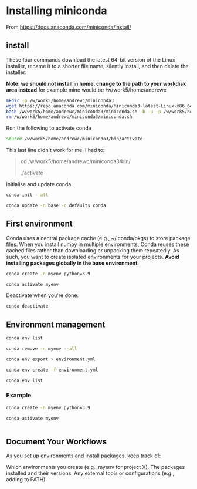 # Installing miniconda
From https://docs.anaconda.com/miniconda/install/

## install
These four commands download the latest 64-bit version of the Linux installer, rename it to a shorter file name, silently install, and then delete the installer:

**Note: we should not install in home, change <WORKDIR> to the path to your workdisk area instead**
for example mine would be /w/work5/home/andrewc

```bash
mkdir -p /w/work5/home/andrewc/miniconda3
wget https://repo.anaconda.com/miniconda/Miniconda3-latest-Linux-x86_64.sh -O /w/work5/home/andrewc/miniconda3/miniconda.sh
bash /w/work5/home/andrewc/miniconda3/miniconda.sh -b -u -p /w/work5/home/andrewc/miniconda3
rm /w/work5/home/andrewc/miniconda3/miniconda.sh
```
Run the following to activate conda
```bash
source /w/work5/home/andrewc/miniconda3/bin/activate
```
This last line didn't work for me, I had to:
>cd /w/work5/home/andrewc/miniconda3/bin/
>
>./activate


Initialise and update conda.
  ```bash
conda init --all
```
```bash
conda update -n base -c defaults conda
```


## First environment
Conda uses a central package cache (e.g., ~/.conda/pkgs) to store package files. When you install numpy in multiple environments, Conda reuses these cached files rather than downloading or unpacking them repeatedly.
As such, you want to create isolated environments for your projects. **Avoid installing packages globally in the base environment**.

```bash
conda create -n myenv python=3.9
```
```bash
conda activate myenv
```
Deactivate when you're done:
```bash
conda deactivate
```

## Environment management
```bash
conda env list
```

```bash
conda remove -n myenv --all
```

```bash
conda env export > environment.yml
```

```bash
conda env create -f environment.yml
```

```bash
conda env list
```

### Example 
```bash
conda create -n myenv python=3.9
```
```bash
conda activate myenv
```
```bash

```

## Document Your Workflows
As you set up environments and install packages, keep track of:

Which environments you create (e.g., myenv for project X).
The packages installed and their versions.
Any external tools or configurations (e.g., adding to PATH).
